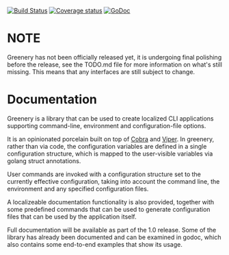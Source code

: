 
[![Build Status](https://travis-ci.org/woodensquares/greenery.svg "Travis CI status")](https://travis-ci.org/woodensquares/greenery)
[![Coverage status](https://codecov.io/github/woodensquares/greenery/branch/master/graph/badge.svg)](https://codecov.io/github/woodensquares/greenery?branch=master)
[![GoDoc](https://godoc.org/github.com/woodensquares/greenery?status.svg)](https://godoc.org/github.com/woodensquares/greenery)

# NOTE

Greenery has not been officially released yet, it is undergoing final
polishing before the release, see the TODO.md file for more information on
what's still missing. This means that any interfaces are still subject to
change.

# Documentation

Greenery is a library that can be used to create localized CLI applications
supporting command-line, environment and configuration-file options.

It is an opinionated porcelain built on top of
[Cobra](https://github.com/woodensquares/greenery) and
[Viper](https://github.com/spf13/viper). In greenery, rather than via code,
the configuration variables are defined in a single configuration structure,
which is mapped to the user-visible variables via golang struct annotations.

User commands are invoked with a configuration structure set to the currently
effective configuration, taking into account the command line, the environment
and any specified configuration files.

A localizeable documentation functionality is also provided, together with
some predefined commands that can be used to generate configuration files that
can be used by the application itself.

Full documentation will be available as part of the 1.0 release. Some of the
library has already been documented and can be examined in godoc, which also
contains some end-to-end examples that show its usage.

